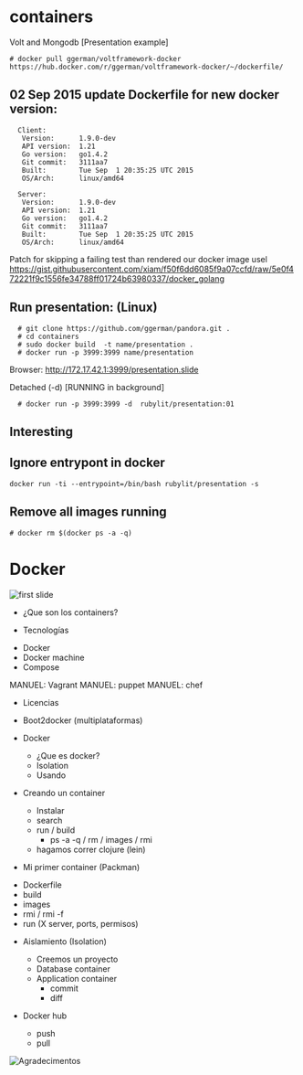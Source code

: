 # containers

Volt and Mongodb [Presentation example]

```
# docker pull ggerman/voltframework-docker
https://hub.docker.com/r/ggerman/voltframework-docker/~/dockerfile/
```

## 02 Sep 2015 update Dockerfile for new docker version:

```
  Client:
   Version:      1.9.0-dev
   API version:  1.21
   Go version:   go1.4.2
   Git commit:   3111aa7
   Built:        Tue Sep  1 20:35:25 UTC 2015
   OS/Arch:      linux/amd64

  Server:
   Version:      1.9.0-dev
   API version:  1.21
   Go version:   go1.4.2
   Git commit:   3111aa7
   Built:        Tue Sep  1 20:35:25 UTC 2015
   OS/Arch:      linux/amd64
```
Patch for skipping a failing test than rendered our docker image usel
https://gist.githubusercontent.com/xiam/f50f6dd6085f9a07ccfd/raw/5e0f472221f9c1556fe34788ff01724b63980337/docker_golang

## Run presentation: (Linux)


```
  # git clone https://github.com/ggerman/pandora.git .
  # cd containers
  # sudo docker build  -t name/presentation .
  # docker run -p 3999:3999 name/presentation
```
Browser: http://172.17.42.1:3999/presentation.slide  

Detached (-d) [RUNNING in background]

```
  # docker run -p 3999:3999 -d  rubylit/presentation:01
```

## Interesting

## Ignore entrypont in docker

  ```docker run -ti --entrypoint=/bin/bash rubylit/presentation -s```

## Remove all images running

  ```# docker rm $(docker ps -a -q)```
 
# Docker

![first slide](https://raw.githubusercontent.com/ggerman/pandora/master/containers/images/Screenshot%20-%2008282015%20-%2011%3A49%3A55%20AM.png)

* ¿Que son los containers?

* Tecnologías
 - Docker
 - Docker machine
 - Compose

  MANUEL: Vagrant
  MANUEL: puppet
  MANUEL: chef

* Licencias

* Boot2docker (multiplataformas)

* Docker
  - ¿Que es docker?
  - Isolation
  - Usando

* Creando un container  
  - Instalar
  - search
  - run / build
    - ps -a -q / rm / images / rmi
  - hagamos correr clojure (lein)

* Mi primer container (Packman)
 - Dockerfile
 - build
 - images
 - rmi / rmi -f
 - run (X server, ports, permisos)

* Aislamiento (Isolation)
  - Creemos un proyecto
  - Database container
  - Application container
    - commit
    - diff

* Docker hub
  - push 
  - pull


![Agradecimentos](https://github.com/ggerman/pandora/blob/master/containers/thanks.png)
